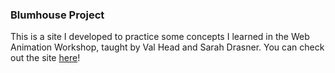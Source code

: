 ### Blumhouse Project

This is a site I developed to practice some concepts I learned in the Web Animation Workshop, taught by Val Head and Sarah Drasner. You can check out the site [here](https://s3-us-west-2.amazonaws.com/blumhouse-project/index.html)!
